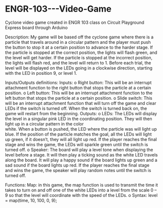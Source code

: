 # ENGR-103---Video-Game
Cyclone video game created in ENGR 103 class on Circuit Playground Express board through Arduino

Description:
  My game will be based off the cyclone game where there is a particle that travels around in a circular pattern and the player must push the button to stop it at a certain position to advance to the harder stage. If the particle is stopped at the correct position, the lights will flash green, and the level will get harder. If the particle is stopped at the incorrect position, the lights will flash red, and the level will return to 1. Before each trial, the level will be displayed on the LEDs going in a clockwise direction, starting with the LED in position 9, or level 1.

Inputs/Outputs definitions:
  Inputs:
  o	Right button: This will be an interrupt attachment function to the right button that stops the particle at a certain position.
  o	Left button: This will be an interrupt attachment function to the left button that stops the particle at a certain position.
  o	Slide switch: This will be an interrupt attachment function that will turn off the game and clear LEDs if the switch is turned off. When the switch is 
    turned back on, the game will restart from the beginning.
  Outputs:
  o	LEDs: The LEDs will display the level in a singular pink LED in the coordinating position. They will then light up in a circular pattern in the color     
    white. When a button is pushed, the LED where the particle was will light up blue. If the position of the particle matches the goal, all the LEDs will 
    light up green, if it doesn’t, they will all light up red. If the player reaches the final stage and wins the game, the LEDs will sparkle green until the 
    switch is turned off.
  o	Speaker: The board will play a level tone when displaying the level before a stage. It will then play a ticking sound as the white LED travels along the 
    board. It will play a happy sound if the board lights up green and a sad sound if the board lights up red. If the player reaches the final stage and wins 
    the game, the speaker will play random notes until the switch is turned off.

Functions:
  Map: in this game, the map function is used to transmit the time it takes to turn on and off one of the white LEDs into a level from the scale 0 – 9 so that 
  the level will coordinate with the speed of the LEDs.
  o	Syntax: level = map(time, 10, 100, 0, 9);
